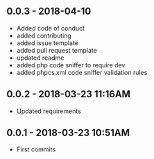 ## 0.0.3 - 2018-04-10

- Added code of conduct
- added contributing
- added issue template
- added pull request template
- updated readme
- added php code sniffer to require dev
- added phpcs.xml code sniffer validation rules

## 0.0.2 - 2018-03-23 11:16AM

- Updated requirements

## 0.0.1 - 2018-03-23 10:51AM

- First commits
